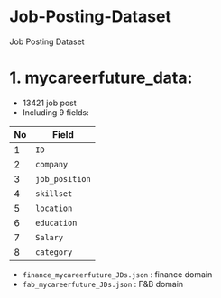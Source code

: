 # Job-Posting-Dataset
Job Posting Dataset

# 1. mycareerfuture_data:
- 13421 job post
- Including 9 fields:
    
| No | Field         |
|-----|---------------|
| 1   | `ID`          | 
| 2   | `company`     |  
| 3   | `job_position`|  
| 4   | `skillset`    |  
| 5   | `location`    |  
| 6   | `education`   |  
| 7   | `Salary`      |  
| 8   | `category`    |  

- `finance_mycareerfuture_JDs.json` : finance domain
- `fab_mycareerfuture_JDs.json` : F&B domain

